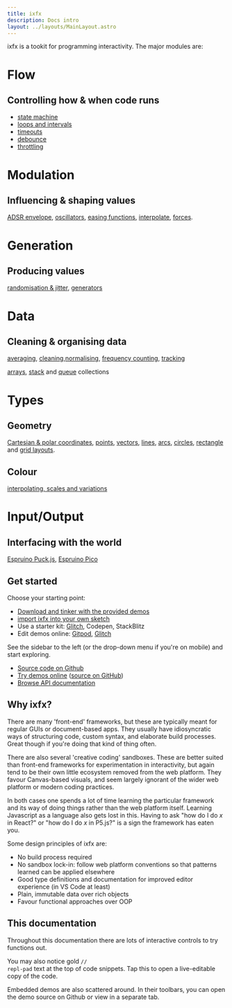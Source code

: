 ```yaml
---
title: ixfx
description: Docs intro
layout: ../layouts/MainLayout.astro
---
```


ixfx is a tookit for programming interactivity. The major modules are:

<div class="wrappedBoxContainer mini">
  <div>
    <h1>Flow</h1>
    <h2>Controlling how & when code runs</h2>
    <ul class="list">
      <li><a href="./flow/stateMachine/">state machine</a></li>
      <li><a href="./flow/loops/">loops and intervals</a></li>
      <li><a href="./flow/delay/#timeout">timeouts</a></li>
      <li><a href="./flow/delay/#debounce">debounce</a></li>
      <li><a href="./flow/delay/#throttle">throttling</a></li>
    </ul>
  </div>
  <div>
    <h1>Modulation</h1>
    <h2>Influencing & shaping values</h2>

[ADSR envelope](./modulation/envelope/),
[oscillators](./modulation/oscillator/),
[easing functions](./modulation/easing/), [interpolate](./modulation/interpolate/), [forces](./modulation/forces/).

</div>

<div>
  <h1>Generation</h1>
  <h2>Producing values</h2>

[randomisation & jitter](./gen/random/), [generators](./gen/generator/)

</div>
<div>
    <h1>Data</h1>
    <h2>Cleaning & organising data</h2>

[averaging](./data/averaging/),
[cleaning](./data/cleanup/),[normalising](./data/normalising/),
[frequency counting](./data/frequency/), [tracking](./data/trackers/)

[arrays](./data/arrays/), [stack](./data/collections/stack/) and
[queue](./data/collections/queue/) collections

</div>
<div>
    <h1>Types</h1>
    <h2>Geometry</h2>

[Cartesian & polar coordinates](./types/geometry/units/),
[points](./types/geometry/point/), [vectors](./types/geometry/vector/), [lines](./types/geometry/line/),
[arcs](./types/geometry/arc/), [circles](./types/geometry/circle/),
[rectangle](./types/geometry/rect/) and [grid layouts](./types/geometry/grid/).

<h2>Colour</h2>

[interpolating, scales and variations](./types/colour/)

</div>

<div>
  <h1>Input/Output</h1>
  <h2>Interfacing with the world</h2>

[Espruino Puck.js](./io/espruino-puck/), [Espruino Pico](./io/espruino-pico/)

</div>
</div>

## Get started

Choose your starting point:

- [Download and tinker with the provided demos](https://github.com/clinth/ixfx-demos/)
- [import ixfx into your own sketch](./importing)
- Use a starter kit:
  [Glitch](https://glitch.com/edit/#!/ixfx-starter-url?path=script.js%3A15%3A0),
  Codepen, StackBlitz
- Edit demos online:
  [Gitpod](https://gitpod.io/#https://github.com/ClintH/ixfx-demos),
  [Glitch](https://glitch.com/edit/#!/ixfx-demos)

See the sidebar to the left (or the drop-down menu if you're on mobile) and
start exploring.

- [Source code on Github](https://github.com/ClintH/ixfx)
- [Try demos online](https://clinth.github.io/ixfx-demos/)
  ([source on GitHub](https://github.com/clinth/ixfx-demos/))
- [Browse API documentation](https://clinth.github.io/ixfx/)

## Why ixfx?

There are many 'front-end' frameworks, but these are typically meant for regular
GUIs or document-based apps. They usually have idiosyncratic ways of structuring
code, custom syntax, and elaborate build processes. Great though if you're doing
that kind of thing often.

There are also several 'creative coding' sandboxes. These are better suited than
front-end frameworks for experimentation in interactivity, but again tend to be
their own little ecosystem removed from the web platform. They favour
Canvas-based visuals, and seem largely ignorant of the wider web platform or
modern coding practices.

In both cases one spends a lot of time learning the particular framework and its
way of doing things rather than the web platform itself. Learning Javascript as
a language also gets lost in this. Having to ask "how do I do _x_ in React?" or
"how do I do _x_ in P5.js?" is a sign the framework has eaten you.

Some design principles of ixfx are:

- No build process required
- No sandbox lock-in: follow web platform conventions so that patterns learned
  can be applied elsewhere
- Good type definitions and documentation for improved editor experience (in VS
  Code at least)
- Plain, immutable data over rich objects
- Favour functional approaches over OOP

## This documentation

Throughout this documentation there are lots of interactive controls to try
functions out.

You may also notice gold <code style="color: var(--yellow)">// repl-pad</code>
text at the top of code snippets. Tap this to open a live-editable copy of the
code.

Embedded demos are also scattered around. In their toolbars, you can open the
demo source on Github or view in a separate tab.
